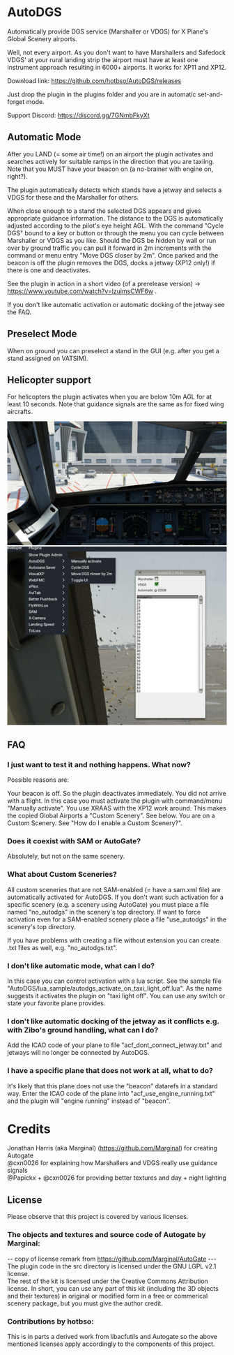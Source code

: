 # AutoDGS
Automatically provide DGS service (Marshaller or VDGS) for X Plane's Global Scenery airports.

Well, not every airport. As you don't want to have Marshallers and Safedock VDGS' at your rural landing strip the airport must have at least one instrument approach resulting in 6000+ airports.
It works for XP11 and XP12.

Download link: https://github.com/hotbso/AutoDGS/releases

Just drop the plugin in the plugins folder and you are in automatic set-and-forget mode.

Support Discord: https://discord.gg/7GNmbFkyXt

## Automatic Mode
After you LAND (= some air time!) on an airport the plugin activates and searches actively for suitable ramps in the direction that you are taxiing.
Note that you MUST have your beacon on (a no-brainer with engine on, right?).

The plugin automatically detects which stands have a jetway and selects a VDGS for these and the Marshaller for others.

When close enough to a stand the selected DGS appears and gives appropriate guidance information. The distance to the DGS is automatically adjusted according to the pilot's eye height AGL.
With the command "Cycle DGS" bound to a key or button or through the menu you can cycle between Marshaller or VDGS as you like.
Should the DGS be hidden by wall or run over by ground traffic you can pull it forward in 2m increments with the command or menu entry "Move DGS closer by 2m".
Once parked and the beacon is off the plugin removes the DGS, docks a jetway (XP12 only!) if there is one and deactivates.

See the plugin in action in a short video (of a prerelease version) -> https://www.youtube.com/watch?v=lzujmsCWF6w .

If you don't like automatic activation or automatic docking of the jetway see the FAQ.

## Preselect Mode
When on ground you can preselect a stand in the GUI (e.g. after you get a stand assigned on VATSIM).

## Helicopter support
For helicopters the plugin activates when you are below 10m AGL for at least 10 seconds. Note that guidance signals are the same as for fixed wing aircrafts.

![Image](images/AutoDGS-Marshaller.jpg) ![Image](images/AutoDGS-Menu.jpg)

## FAQ

### I just want to test it and nothing happens. What now?
Possible reasons are:

Your beacon is off. So the plugin deactivates immediately.
You did not arrive with a flight. In this case you must activate the plugin with command/menu "Manually activate".
You use XRAAS with the XP12 work around. This makes the copied Global Airports a "Custom Scenery". See below.
You are on a Custom Scenery. See "How do I enable a Custom Scenery?".

### Does it coexist with SAM or AutoGate?
Absolutely, but not on the same scenery.

### What about Custom Sceneries?
All custom sceneries that are not SAM-enabled (= have a sam.xml file) are automatically activated for AutoDGS.
If you don't want such activation for a specific scenery (e.g. a scenery using AutoGate) you must place a file named "no_autodgs" in the scenery's top directory.
If want to force activation even for a SAM-enabled scenery place a file "use_autodgs" in the scenery's top directory.

If you have problems with creating a file without extension you can create  .txt files as well, e.g. "no_autodgs.txt".

### I don't like automatic mode, what can I do?
In this case you can control activation with a lua script.
See the sample file "AutoDGS/lua_sample/autodgs_activate_on_taxi_light_off.lua".
As the name suggests it activates the plugin on "taxi light off". You can use any switch or state your favorite plane provides.

### I don't like automatic docking of the jetway as it conflicts e.g. with Zibo's ground handling, what can I do?
Add the ICAO code of your plane to file "acf_dont_connect_jetway.txt" and jetways will no longer be connected by AutoDGS.

### I have a specific plane that does not work at all, what to do?
It's likely that this plane does not use the "beacon" datarefs in a standard way. Enter the ICAO code of the plane into "acf_use_engine_running.txt" and the plugin will "engine running" instead of "beacon".

# Credits
Jonathan Harris (aka Marginal) (https://github.com/Marginal) for creating Autogate\
@cxn0026 for explaining how Marshallers and VDGS really use guidance signals\
@Papickx + @cxn0026 for providing better textures and day + night lighting

## License
Please observe that this project is covered by various licenses.

### The objects and textures and source code of Autogate by Marginal:
-- copy of license remark from https://github.com/Marginal/AutoGate ---\
The plugin code in the src directory is licensed under the GNU LGPL v2.1 license.\
The rest of the kit is licensed under the Creative Commons Attribution license. In short, you can use any part of this kit (including the 3D objects and their textures) in original or modified form in a free or commerical scenery package, but you must give the author credit.

### Contributions by hotbso:
This is in parts a derived work from libacfutils and Autogate so the above mentioned licenses apply accordingly to the components of this project.
